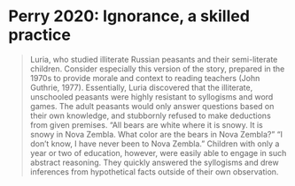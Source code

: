 # Perry 2020: Ignorance, a skilled practice

> Luria, who studied illiterate Russian peasants and their semi-literate children. Consider especially this version of the story, prepared in the 1970s to provide morale and context to reading teachers (John Guthrie, 1977). Essentially, Luria discovered that the illiterate, unschooled peasants were highly resistant to syllogisms and word games. The adult peasants would only answer questions based on their own knowledge, and stubbornly refused to make deductions from given premises. “All bears are white where it is snowy. It is snowy in Nova Zembla. What color are the bears in Nova Zembla?” “I don’t know, I have never been to Nova Zembla.” Children with only a year or two of education, however, were easily able to engage in such abstract reasoning. They quickly answered the syllogisms and drew inferences from hypothetical facts outside of their own observation.

